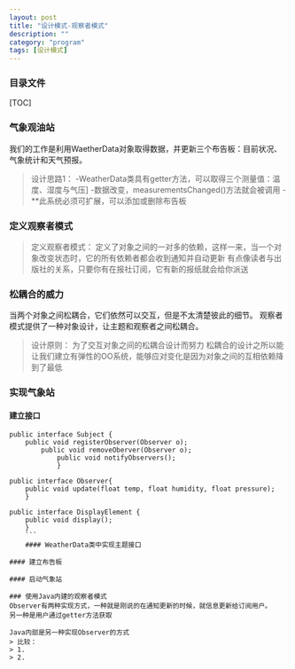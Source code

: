 ```yaml
---
layout: post
title: "设计模式-观察者模式"
description: ""
category: "program"
tags: [设计模式]
---
```

### 目录文件

[TOC]

### 气象观油站
我们的工作是利用WaetherData对象取得数据，并更新三个布告板：目前状况、气象统计和天气预报。
> 设计思路1：
> -WeatherData类具有getter方法，可以取得三个测量值：温度、湿度与气压]
> -数据改变，measurementsChanged()方法就会被调用
> -**此系统必须可扩展，可以添加或删除布告板

### 定义观察者模式
> 定义观察者模式：
> 定义了对象之间的一对多的依赖，这样一来，当一个对象改变状态时，它的所有依赖者都会收到通知并自动更新
> 有点像读者与出版社的关系，只要你有在报社订阅，它有新的报纸就会给你派送

### 松耦合的威力
当两个对象之间松耦合，它们依然可以交互，但是不太清楚彼此的细节。
观察者模式提供了一种对象设计，让主题和观察者之间松耦合。

> 设计原则：
> 为了交互对象之间的松耦合设计而努力
松耦合的设计之所以能让我们建立有弹性的OO系统，能够应对变化是因为对象之间的互相依赖降到了最低

### 实现气象站
#### 建立接口
```
public interface Subject {
    public void registerObserver(Observer o);
        public void removeOberver(Observer o);
            public void notifyObservers();
            }

public interface Observer{
    public void update(float temp, float humidity, float pressure);
    }

public interface DisplayElement {
    public void display();
    }
    ```
    #### WeatherData类中实现主题接口

#### 建立布告板

#### 启动气象站

### 使用Java内建的观察者模式
Observer有两种实现方式，一种就是刚说的在通知更新的时候，就信息更新给订阅用户。
另一种是用户通过getter方法获取

Java内部是另一种实现Observer的方式
> 比较：
> 1.
> 2.
